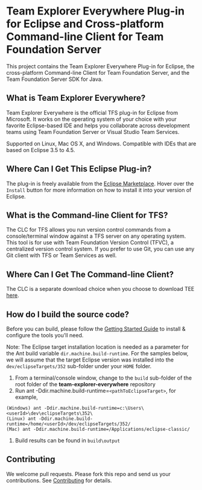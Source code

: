 # Team Explorer Everywhere Plug-in for Eclipse and Cross-platform Command-line Client for Team Foundation Server
This project contains the Team Explorer Everywhere Plug-in for Eclipse, 
the cross-platform Command-line Client for Team Foundation Server, and
the Team Foundation Server SDK for Java. 

## What is Team Explorer Everywhere?
Team Explorer Everywhere is the official TFS plug-in for Eclipse from Microsoft. 
It works on the operating system of your choice with your favorite Eclipse-based IDE 
and helps you collaborate across development teams using Team Foundation Server 
or Visual Studio Team Services. 
 
Supported on Linux, Mac OS X, and Windows.
Compatible with IDEs that are based on Eclipse 3.5 to 4.5.

## Where Can I Get This Eclipse Plug-in?
The plug-in is freely available from the [Eclipse Marketplace](https://marketplace.eclipse.org/content/team-explorer-everywhere).
Hover over the `Install` button for more information on how to install it into your version of Eclipse.

## What is the Command-line Client for TFS?
The CLC for TFS allows you run version control commands from a console/terminal window against a TFS server on any operating system. 
This tool is for use with Team Foundation Version Control (TFVC), a centralized version control system.
If you prefer to use Git, you can use any Git client with TFS or Team Services as well.

## Where Can I Get The Command-line Client?
The CLC is a separate download choice when you choose to download TEE [here](https://www.visualstudio.com/downloads/download-visual-studio-vs#d-team-explorer-everywhere). 

## How do I build the source code?

Before you can build, please follow the [Getting Started Guide](GettingStarted.md) to install & configure the tools you'll need.

Note: The Eclipse target installation location is needed as a parameter for the Ant build variable `dir.machine.build-runtime`. For the samples below, we will assume that the target Eclipse version was installed into the `dev/eclipseTargets/352` sub-folder under your `HOME` folder.
1. From a terminal/console window, change to the `build` sub-folder of the root folder of the **team-explorer-everywhere** repository
1. Run ant -Ddir.machine.build-runtime=`<pathToEclipseTarget>`, for example, 
```
(Windows) ant -Ddir.machine.build-runtime=c:\Users\<userId>\dev\eclipseTargets\352\
(Linux) ant -Ddir.machine.build-runtime=/home/<userId>/dev/eclipseTargets/352/
(Mac) ant -Ddir.machine.build-runtime=/Applications/eclipse-classic/
``` 
1. Build results can be found in `build\output`

## Contributing
We welcome pull requests. Please fork this repo and send us your contributions.
See [Contributing](https://github.com/Microsoft/team-explorer-everywhere/blob/master/Contributing.md) for details.
